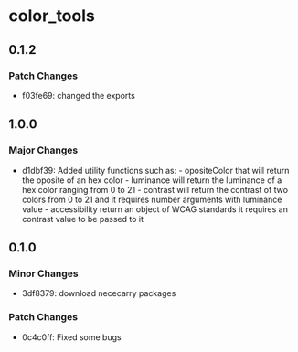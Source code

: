 # color_tools

## 0.1.2

### Patch Changes

- f03fe69: changed the exports

## 1.0.0

### Major Changes

- d1dbf39: Added utility functions such as: - opositeColor that will return the oposite of an hex color - luminance will return the luminance of a hex color ranging from 0 to 21 - contrast will return the contrast of two colors from 0 to 21 and it requires number arguments with luminance value - accessibility return an object of WCAG standards it requires an contrast value to be passed to it

## 0.1.0

### Minor Changes

- 3df8379: download nececarry packages

### Patch Changes

- 0c4c0ff: Fixed some bugs
